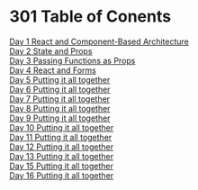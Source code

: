 # 301 Table of Conents

[Day 1 React and Component-Based Architecture](301d1.md)<br>
[Day 2 State and Props](301d2.md)<br>
[Day 3 Passing Functions as Props](301d3.md)<br>
[Day 4 React and Forms](301d4.md)<br>
[Day 5 Putting it all together](301d5.md)<br>
[Day 6 Putting it all together](301d6.md)<br>
[Day 7 Putting it all together](301d7.md)<br>
[Day 8 Putting it all together](301d8.md)<br>
[Day 9 Putting it all together](301d9.md)<br>
[Day 10 Putting it all together](301d10.md)<br>
[Day 11 Putting it all together](301d11.md)<br>
[Day 12 Putting it all together](301d12.md)<br>
[Day 13 Putting it all together](301d13.md)<br>
[Day 15 Putting it all together](301d15.md)<br>
[Day 16 Putting it all together](301d16.md)<br>
